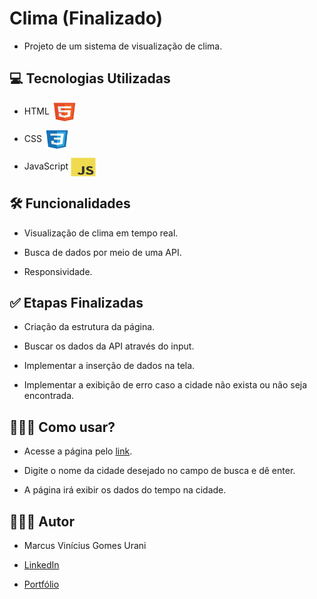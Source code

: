 # Clima (Finalizado)

- Projeto de um sistema de visualização de clima.

## 💻 Tecnologias Utilizadas

- HTML <img align="center" alt="Marcus-HTML" height="30" width="40" src="https://raw.githubusercontent.com/devicons/devicon/master/icons/html5/html5-original.svg">

- CSS <img align="center" alt="Marcus-CSS" height="30" width="40" src="https://raw.githubusercontent.com/devicons/devicon/master/icons/css3/css3-original.svg">

- JavaScript <img align="center" alt="Marcus-JS" height="30" width="40" src="https://raw.githubusercontent.com/devicons/devicon/master/icons/javascript/javascript-original.svg">

## 🛠 Funcionalidades

- Visualização de clima em tempo real.

- Busca de dados por meio de uma API.

- Responsividade.

## ✅ Etapas Finalizadas

- Criação da estrutura da página.

- Buscar os dados da API através do input.

- Implementar a inserção de dados na tela.

- Implementar a exibição de erro caso a cidade não exista ou não seja encontrada.

## 👨🏻‍💻 Como usar?

- Acesse a página pelo [link](https://climatual.netlify.app).

- Digite o nome da cidade desejado no campo de busca e dê enter.

- A página irá exibir os dados do tempo na cidade.

## 🙋🏻‍♂️ Autor

- Marcus Vinícius Gomes Urani

- [LinkedIn](https://www.linkedin.com/in/marcusurani)

- [Portfólio](https://marcusurani.netlify.app)
